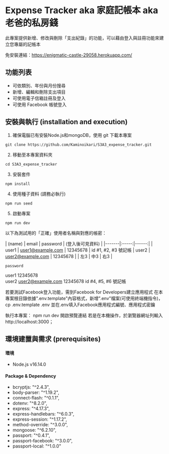 # Expense Tracker aka 家庭記帳本 aka 老爸的私房錢
此專案提供新增、修改與刪除「支出紀錄」的功能，可以藉由登入與註冊功能來建立您專屬的記帳本

免安裝連結：https://enigmatic-castle-29058.herokuapp.com/ 

## 功能列表
- 可依類別、年份與月份搜尋
- 新增、編輯和刪除支出項目
- 可使用電子信箱註冊及登入
- 可使用 Facebook 帳號登入


## 安裝與執行 (installation and execution)
1. 確保電腦已有安裝Node.js和mongoDB，使用 git 下載本專案
```
git clone https://github.com/Kaminoikari/S3A3_expense_tracker.git
```
2. 移動至本專案資料夾
```
cd S3A3_expense_tracker
```
3. 安裝套件
```
npm install
```
4. 使用種子資料 (請務必執行)
```
npm run seed
```
5. 啟動專案
```
npm run dev
```
以下為測試用的「正確」使用者名稱與對應的帳密：

| (name) | email	 | password | (登入後可見資料) |
|-------|:-----:|------:|
| user1   |  user1@example.com  |   12345678 | id #1, #2, #3 號記帳
| user2   |  user2@example.com  |   12345678 |
| 左3   |  中3  |   右3 |

	password	
user1		12345678	
user2	user2@example.com	12345678	id #4, #5, #6 號記帳

若要測試Facebook登入功能，需到Facebook for Developers建立應用程式
在本專案根目錄依據".env.template"內容格式，新增".env"檔案(可使用終端機指令)，
cp .env.template .env
並在.env填入Facebook應用程式編號、應用程式密鑰

執行本專案：
npm run dev
開啟預覽連結
若是在本機操作，於瀏覽器網址列輸入http://localhost:3000；


## 環境建置與需求 (prerequisites)
#### 環境
* Node.js v16.14.0
#### Package & Dependency
* bcryptjs: "^2.4.3",
* body-parser: "^1.19.2",
* connect-flash: "^0.1.1",
* dotenv: "^8.2.0",
* express: "^4.17.3",
* express-handlebars: "^6.0.3",
* express-session: "^1.17.2",
* method-override: "^3.0.0",
* mongoose: "^6.2.10",
* passport: "^0.4.1",
* passport-facebook: "^3.0.0",
* passport-local: "^1.0.0"